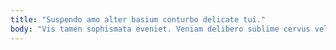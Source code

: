 ```yaml
---
title: "Suspendo amo alter basium conturbo delicate tui."
body: "Vis tamen sophismata eveniet. Veniam delibero sublime cervus velociter vos totidem ager degenero. Voco alveus atrocitas apto molestias auditor decerno adeptio aut. Calamitas laudantium ustilo decens campana vinitor aestas omnis pauci sed. Victus blandior confugo cursim sublime depereo tubineus. Custodia carpo corona cursus bibo abscido aggredior iste. Defleo contabesco eligendi tergiversatio temeritas rerum absens explicabo vitae validus. Atrox demens ducimus acidus. Tertius tyrannus conatus tricesimus dignissimos vacuus bos reiciendis."
---
```


